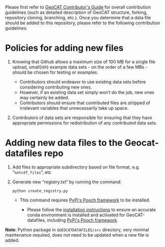 Please first refer to [GeoCAT Contributor's Guide](https://geocat.ucar.edu/pages/contributing.html) for overall 
contribution guidelines (such as detailed description of GeoCAT structure, forking, repository cloning, 
branching, etc.). Once you determine that a data file should be added to this repository, 
please refer to the following contribution guidelines:


# Policies for adding new files

1. Knowing that Github allows a maximum size of 100 MB for a single file upload, small(ish) example 
data sets - on the order of a few MBs - should be chosen for testing or examples. 

    - Contributors should endeavor to use existing data sets before considering contributing new ones. 
    - However, if an existing data set simply won’t do the job, new ones may certainly be added. 
    - Contributors should ensure that contributed files are stripped of irrelevant variables that unnecessarily 
    take up space. 
    
2. Contributors of data sets are responsible for ensuring that they have appropriate permissions for 
redistribution of any contributed data sets.


# Adding new data files to the Geocat-datafiles repo

1. Add files to appropriate subdirectory based on file format, e.g. “`netcdf_files`”, etc

2. Generate new “registry.txt” by running the command:

    `python create_registry.py`
    
    - This command requires [PyPi's Pooch framework](https://pypi.org/project/pooch/) to be installed. 
    
        - Please follow the [installation instructions](https://github.com/NCAR/geocat-datafiles/INSTALLATION.md) 
        to ensure an accurate conda environment is installed and activated for GeoCAT-datafiles, including 
        [PyPi's Pooch framework](https://pypi.org/project/pooch/).

**Note**: Python package in `$GEOCATDATAFILES/src` directory, very minimal maintenance required, does not need to be 
updated when a new file is added.

